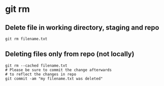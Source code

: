 # git rm

## Delete file in working directory, staging and repo 

```
git rm filename.txt 
```

## Deleting files only from repo (not locally) 

```
git rm --cached filename.txt
# Please be sure to commit the change afterwards
# to reflect the changes in repo 
git commit -am "my filename.txt was deleted"

```
